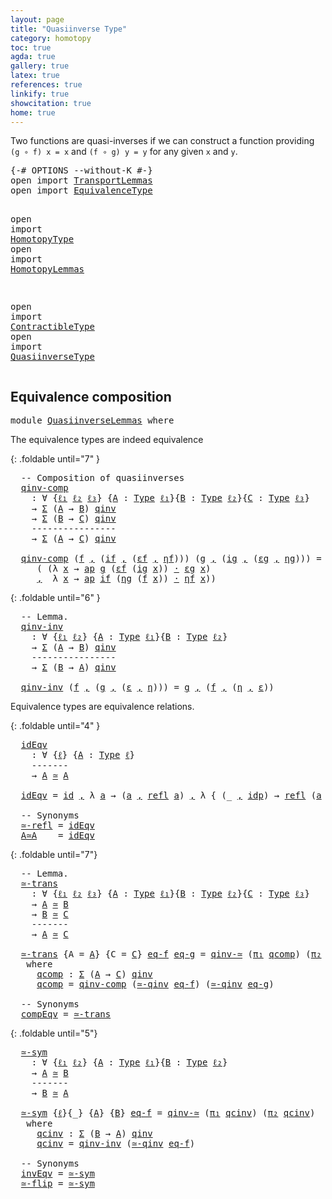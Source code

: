 ```yaml
---
layout: page
title: "Quasiinverse Type"
category: homotopy
toc: true
agda: true
gallery: true
latex: true
references: true
linkify: true
showcitation: true
home: true
---
```


Two functions are quasi-inverses if we can construct a function providing
`(g ∘ f) x = x` and `(f ∘ g) y = y` for any given `x` and `y`.

<div class="hide" >
<pre class="Agda">
<a id="348" class="Symbol">{-#</a> <a id="352" class="Keyword">OPTIONS</a> <a id="360" class="Pragma">--without-K</a> <a id="372" class="Symbol">#-}</a>
<a id="376" class="Keyword">open</a> <a id="381" class="Keyword">import</a> <a id="388" href="TransportLemmas.html" class="Module">TransportLemmas</a>
<a id="404" class="Keyword">open</a> <a id="409" class="Keyword">import</a> <a id="416" href="EquivalenceType.html" class="Module">EquivalenceType</a>

<a id="433" class="Keyword">open</a> <a id="438" class="Keyword">import</a> <a id="445" href="HomotopyType.html" class="Module">HomotopyType</a>
<a id="458" class="Keyword">open</a> <a id="463" class="Keyword">import</a> <a id="470" href="HomotopyLemmas.html" class="Module">HomotopyLemmas</a>

<a id="486" class="Keyword">open</a> <a id="491" class="Keyword">import</a> <a id="498" href="ContractibleType.html" class="Module">ContractibleType</a>
<a id="515" class="Keyword">open</a> <a id="520" class="Keyword">import</a> <a id="527" href="QuasiinverseType.html" class="Module">QuasiinverseType</a>
</pre>
</div>

## Equivalence composition

<pre class="Agda">
<a id="604" class="Keyword">module</a> <a id="611" href="QuasiinverseLemmas.html" class="Module">QuasiinverseLemmas</a> <a id="630" class="Keyword">where</a>
</pre>

The equivalence types are indeed equivalence

{: .foldable until="7" }
<pre class="Agda">
  <a id="734" class="Comment">-- Composition of quasiinverses</a>
  <a id="qinv-comp"></a><a id="768" href="QuasiinverseLemmas.html#768" class="Function">qinv-comp</a>
    <a id="782" class="Symbol">:</a> <a id="784" class="Symbol">∀</a> <a id="786" class="Symbol">{</a><a id="787" href="QuasiinverseLemmas.html#787" class="Bound">ℓ₁</a> <a id="790" href="QuasiinverseLemmas.html#790" class="Bound">ℓ₂</a> <a id="793" href="QuasiinverseLemmas.html#793" class="Bound">ℓ₃</a><a id="795" class="Symbol">}</a> <a id="797" class="Symbol">{</a><a id="798" href="QuasiinverseLemmas.html#798" class="Bound">A</a> <a id="800" class="Symbol">:</a> <a id="802" href="Intro.html#1593" class="Function">Type</a> <a id="807" href="QuasiinverseLemmas.html#787" class="Bound">ℓ₁</a><a id="809" class="Symbol">}{</a><a id="811" href="QuasiinverseLemmas.html#811" class="Bound">B</a> <a id="813" class="Symbol">:</a> <a id="815" href="Intro.html#1593" class="Function">Type</a> <a id="820" href="QuasiinverseLemmas.html#790" class="Bound">ℓ₂</a><a id="822" class="Symbol">}{</a><a id="824" href="QuasiinverseLemmas.html#824" class="Bound">C</a> <a id="826" class="Symbol">:</a> <a id="828" href="Intro.html#1593" class="Function">Type</a> <a id="833" href="QuasiinverseLemmas.html#793" class="Bound">ℓ₃</a><a id="835" class="Symbol">}</a>
    <a id="841" class="Symbol">→</a> <a id="843" href="BasicTypes.html#1475" class="Function">Σ</a> <a id="845" class="Symbol">(</a><a id="846" href="QuasiinverseLemmas.html#798" class="Bound">A</a> <a id="848" class="Symbol">→</a> <a id="850" href="QuasiinverseLemmas.html#811" class="Bound">B</a><a id="851" class="Symbol">)</a> <a id="853" href="QuasiinverseType.html#732" class="Function">qinv</a>
    <a id="862" class="Symbol">→</a> <a id="864" href="BasicTypes.html#1475" class="Function">Σ</a> <a id="866" class="Symbol">(</a><a id="867" href="QuasiinverseLemmas.html#811" class="Bound">B</a> <a id="869" class="Symbol">→</a> <a id="871" href="QuasiinverseLemmas.html#824" class="Bound">C</a><a id="872" class="Symbol">)</a> <a id="874" href="QuasiinverseType.html#732" class="Function">qinv</a>
    <a id="883" class="Comment">----------------</a>
    <a id="904" class="Symbol">→</a> <a id="906" href="BasicTypes.html#1475" class="Function">Σ</a> <a id="908" class="Symbol">(</a><a id="909" href="QuasiinverseLemmas.html#798" class="Bound">A</a> <a id="911" class="Symbol">→</a> <a id="913" href="QuasiinverseLemmas.html#824" class="Bound">C</a><a id="914" class="Symbol">)</a> <a id="916" href="QuasiinverseType.html#732" class="Function">qinv</a>

  <a id="924" href="QuasiinverseLemmas.html#768" class="Function">qinv-comp</a> <a id="934" class="Symbol">(</a><a id="935" href="QuasiinverseLemmas.html#935" class="Bound">f</a> <a id="937" href="BasicTypes.html#1381" class="InductiveConstructor Operator">,</a> <a id="939" class="Symbol">(</a><a id="940" href="QuasiinverseLemmas.html#940" class="Bound">if</a> <a id="943" href="BasicTypes.html#1381" class="InductiveConstructor Operator">,</a> <a id="945" class="Symbol">(</a><a id="946" href="QuasiinverseLemmas.html#946" class="Bound">εf</a> <a id="949" href="BasicTypes.html#1381" class="InductiveConstructor Operator">,</a> <a id="951" href="QuasiinverseLemmas.html#951" class="Bound">ηf</a><a id="953" class="Symbol">)))</a> <a id="957" class="Symbol">(</a><a id="958" href="QuasiinverseLemmas.html#958" class="Bound">g</a> <a id="960" href="BasicTypes.html#1381" class="InductiveConstructor Operator">,</a> <a id="962" class="Symbol">(</a><a id="963" href="QuasiinverseLemmas.html#963" class="Bound">ig</a> <a id="966" href="BasicTypes.html#1381" class="InductiveConstructor Operator">,</a> <a id="968" class="Symbol">(</a><a id="969" href="QuasiinverseLemmas.html#969" class="Bound">εg</a> <a id="972" href="BasicTypes.html#1381" class="InductiveConstructor Operator">,</a> <a id="974" href="QuasiinverseLemmas.html#974" class="Bound">ηg</a><a id="976" class="Symbol">)))</a> <a id="980" class="Symbol">=</a> <a id="982" class="Symbol">(</a><a id="983" href="QuasiinverseLemmas.html#958" class="Bound">g</a> <a id="985" href="BasicFunctions.html#887" class="Function Operator">∘</a> <a id="987" href="QuasiinverseLemmas.html#935" class="Bound">f</a><a id="988" class="Symbol">)</a> <a id="990" href="BasicTypes.html#1381" class="InductiveConstructor Operator">,</a> <a id="992" class="Symbol">((</a><a id="994" href="QuasiinverseLemmas.html#940" class="Bound">if</a> <a id="997" href="BasicFunctions.html#887" class="Function Operator">∘</a> <a id="999" href="QuasiinverseLemmas.html#963" class="Bound">ig</a><a id="1001" class="Symbol">)</a> <a id="1003" href="BasicTypes.html#1381" class="InductiveConstructor Operator">,</a>
     <a id="1010" class="Symbol">(</a> <a id="1012" class="Symbol">(λ</a> <a id="1015" href="QuasiinverseLemmas.html#1015" class="Bound">x</a> <a id="1017" class="Symbol">→</a> <a id="1019" href="AlgebraOnPaths.html#454" class="Function">ap</a> <a id="1022" href="QuasiinverseLemmas.html#958" class="Bound">g</a> <a id="1024" class="Symbol">(</a><a id="1025" href="QuasiinverseLemmas.html#946" class="Bound">εf</a> <a id="1028" class="Symbol">(</a><a id="1029" href="QuasiinverseLemmas.html#963" class="Bound">ig</a> <a id="1032" href="QuasiinverseLemmas.html#1015" class="Bound">x</a><a id="1033" class="Symbol">))</a> <a id="1036" href="EqualityType.html#2296" class="Function Operator">·</a> <a id="1038" href="QuasiinverseLemmas.html#969" class="Bound">εg</a> <a id="1041" href="QuasiinverseLemmas.html#1015" class="Bound">x</a><a id="1042" class="Symbol">)</a>
     <a id="1049" href="BasicTypes.html#1381" class="InductiveConstructor Operator">,</a>  <a id="1052" class="Symbol">λ</a> <a id="1054" href="QuasiinverseLemmas.html#1054" class="Bound">x</a> <a id="1056" class="Symbol">→</a> <a id="1058" href="AlgebraOnPaths.html#454" class="Function">ap</a> <a id="1061" href="QuasiinverseLemmas.html#940" class="Bound">if</a> <a id="1064" class="Symbol">(</a><a id="1065" href="QuasiinverseLemmas.html#974" class="Bound">ηg</a> <a id="1068" class="Symbol">(</a><a id="1069" href="QuasiinverseLemmas.html#935" class="Bound">f</a> <a id="1071" href="QuasiinverseLemmas.html#1054" class="Bound">x</a><a id="1072" class="Symbol">))</a> <a id="1075" href="EqualityType.html#2296" class="Function Operator">·</a> <a id="1077" href="QuasiinverseLemmas.html#951" class="Bound">ηf</a> <a id="1080" href="QuasiinverseLemmas.html#1054" class="Bound">x</a><a id="1081" class="Symbol">))</a>
</pre>

{: .foldable until="6" }
<pre class="Agda">
  <a id="1136" class="Comment">-- Lemma.</a>
  <a id="qinv-inv"></a><a id="1148" href="QuasiinverseLemmas.html#1148" class="Function">qinv-inv</a>
    <a id="1161" class="Symbol">:</a> <a id="1163" class="Symbol">∀</a> <a id="1165" class="Symbol">{</a><a id="1166" href="QuasiinverseLemmas.html#1166" class="Bound">ℓ₁</a> <a id="1169" href="QuasiinverseLemmas.html#1169" class="Bound">ℓ₂</a><a id="1171" class="Symbol">}</a> <a id="1173" class="Symbol">{</a><a id="1174" href="QuasiinverseLemmas.html#1174" class="Bound">A</a> <a id="1176" class="Symbol">:</a> <a id="1178" href="Intro.html#1593" class="Function">Type</a> <a id="1183" href="QuasiinverseLemmas.html#1166" class="Bound">ℓ₁</a><a id="1185" class="Symbol">}{</a><a id="1187" href="QuasiinverseLemmas.html#1187" class="Bound">B</a> <a id="1189" class="Symbol">:</a> <a id="1191" href="Intro.html#1593" class="Function">Type</a> <a id="1196" href="QuasiinverseLemmas.html#1169" class="Bound">ℓ₂</a><a id="1198" class="Symbol">}</a>
    <a id="1204" class="Symbol">→</a> <a id="1206" href="BasicTypes.html#1475" class="Function">Σ</a> <a id="1208" class="Symbol">(</a><a id="1209" href="QuasiinverseLemmas.html#1174" class="Bound">A</a> <a id="1211" class="Symbol">→</a> <a id="1213" href="QuasiinverseLemmas.html#1187" class="Bound">B</a><a id="1214" class="Symbol">)</a> <a id="1216" href="QuasiinverseType.html#732" class="Function">qinv</a>
    <a id="1225" class="Comment">----------------</a>
    <a id="1246" class="Symbol">→</a> <a id="1248" href="BasicTypes.html#1475" class="Function">Σ</a> <a id="1250" class="Symbol">(</a><a id="1251" href="QuasiinverseLemmas.html#1187" class="Bound">B</a> <a id="1253" class="Symbol">→</a> <a id="1255" href="QuasiinverseLemmas.html#1174" class="Bound">A</a><a id="1256" class="Symbol">)</a> <a id="1258" href="QuasiinverseType.html#732" class="Function">qinv</a>

  <a id="1266" href="QuasiinverseLemmas.html#1148" class="Function">qinv-inv</a> <a id="1275" class="Symbol">(</a><a id="1276" href="QuasiinverseLemmas.html#1276" class="Bound">f</a> <a id="1278" href="BasicTypes.html#1381" class="InductiveConstructor Operator">,</a> <a id="1280" class="Symbol">(</a><a id="1281" href="QuasiinverseLemmas.html#1281" class="Bound">g</a> <a id="1283" href="BasicTypes.html#1381" class="InductiveConstructor Operator">,</a> <a id="1285" class="Symbol">(</a><a id="1286" href="QuasiinverseLemmas.html#1286" class="Bound">ε</a> <a id="1288" href="BasicTypes.html#1381" class="InductiveConstructor Operator">,</a> <a id="1290" href="QuasiinverseLemmas.html#1290" class="Bound">η</a><a id="1291" class="Symbol">)))</a> <a id="1295" class="Symbol">=</a> <a id="1297" href="QuasiinverseLemmas.html#1281" class="Bound">g</a> <a id="1299" href="BasicTypes.html#1381" class="InductiveConstructor Operator">,</a> <a id="1301" class="Symbol">(</a><a id="1302" href="QuasiinverseLemmas.html#1276" class="Bound">f</a> <a id="1304" href="BasicTypes.html#1381" class="InductiveConstructor Operator">,</a> <a id="1306" class="Symbol">(</a><a id="1307" href="QuasiinverseLemmas.html#1290" class="Bound">η</a> <a id="1309" href="BasicTypes.html#1381" class="InductiveConstructor Operator">,</a> <a id="1311" href="QuasiinverseLemmas.html#1286" class="Bound">ε</a><a id="1312" class="Symbol">))</a>
</pre>

Equivalence types are equivalence relations.

{: .foldable until="4" }
<pre class="Agda">
  <a id="idEqv"></a><a id="1413" href="QuasiinverseLemmas.html#1413" class="Function">idEqv</a>
    <a id="1423" class="Symbol">:</a> <a id="1425" class="Symbol">∀</a> <a id="1427" class="Symbol">{</a><a id="1428" href="QuasiinverseLemmas.html#1428" class="Bound">ℓ</a><a id="1429" class="Symbol">}</a> <a id="1431" class="Symbol">{</a><a id="1432" href="QuasiinverseLemmas.html#1432" class="Bound">A</a> <a id="1434" class="Symbol">:</a> <a id="1436" href="Intro.html#1593" class="Function">Type</a> <a id="1441" href="QuasiinverseLemmas.html#1428" class="Bound">ℓ</a><a id="1442" class="Symbol">}</a>
    <a id="1448" class="Comment">-------</a>
    <a id="1460" class="Symbol">→</a> <a id="1462" href="QuasiinverseLemmas.html#1432" class="Bound">A</a> <a id="1464" href="EquivalenceType.html#764" class="Function Operator">≃</a> <a id="1466" href="QuasiinverseLemmas.html#1432" class="Bound">A</a>

  <a id="1471" href="QuasiinverseLemmas.html#1413" class="Function">idEqv</a> <a id="1477" class="Symbol">=</a> <a id="1479" href="BasicFunctions.html#364" class="Function">id</a> <a id="1482" href="BasicTypes.html#1381" class="InductiveConstructor Operator">,</a> <a id="1484" class="Symbol">λ</a> <a id="1486" href="QuasiinverseLemmas.html#1486" class="Bound">a</a> <a id="1488" class="Symbol">→</a> <a id="1490" class="Symbol">(</a><a id="1491" href="QuasiinverseLemmas.html#1486" class="Bound">a</a> <a id="1493" href="BasicTypes.html#1381" class="InductiveConstructor Operator">,</a> <a id="1495" href="EqualityType.html#1305" class="Function">refl</a> <a id="1500" href="QuasiinverseLemmas.html#1486" class="Bound">a</a><a id="1501" class="Symbol">)</a> <a id="1503" href="BasicTypes.html#1381" class="InductiveConstructor Operator">,</a> <a id="1505" class="Symbol">λ</a> <a id="1507" class="Symbol">{</a> <a id="1509" class="Symbol">(_</a> <a id="1512" href="BasicTypes.html#1381" class="InductiveConstructor Operator">,</a> <a id="1514" href="EqualityType.html#1093" class="InductiveConstructor">idp</a><a id="1517" class="Symbol">)</a> <a id="1519" class="Symbol">→</a> <a id="1521" href="EqualityType.html#1305" class="Function">refl</a> <a id="1526" class="Symbol">(</a><a id="1527" href="QuasiinverseLemmas.html#1486" class="Bound">a</a> <a id="1529" href="BasicTypes.html#1381" class="InductiveConstructor Operator">,</a> <a id="1531" href="EqualityType.html#1305" class="Function">refl</a> <a id="1536" href="QuasiinverseLemmas.html#1486" class="Bound">a</a><a id="1537" class="Symbol">)</a> <a id="1539" class="Symbol">}</a>

  <a id="1544" class="Comment">-- Synonyms</a>
  <a id="≃-refl"></a><a id="1558" href="QuasiinverseLemmas.html#1558" class="Function">≃-refl</a> <a id="1565" class="Symbol">=</a> <a id="1567" href="QuasiinverseLemmas.html#1413" class="Function">idEqv</a>
  <a id="A≃A"></a><a id="1575" href="QuasiinverseLemmas.html#1575" class="Function">A≃A</a>    <a id="1582" class="Symbol">=</a> <a id="1584" href="QuasiinverseLemmas.html#1413" class="Function">idEqv</a>
</pre>

{: .foldable until="7"}
<pre class="Agda">
  <a id="1641" class="Comment">-- Lemma.</a>
  <a id="≃-trans"></a><a id="1653" href="QuasiinverseLemmas.html#1653" class="Function">≃-trans</a>
    <a id="1665" class="Symbol">:</a> <a id="1667" class="Symbol">∀</a> <a id="1669" class="Symbol">{</a><a id="1670" href="QuasiinverseLemmas.html#1670" class="Bound">ℓ₁</a> <a id="1673" href="QuasiinverseLemmas.html#1673" class="Bound">ℓ₂</a> <a id="1676" href="QuasiinverseLemmas.html#1676" class="Bound">ℓ₃</a><a id="1678" class="Symbol">}</a> <a id="1680" class="Symbol">{</a><a id="1681" href="QuasiinverseLemmas.html#1681" class="Bound">A</a> <a id="1683" class="Symbol">:</a> <a id="1685" href="Intro.html#1593" class="Function">Type</a> <a id="1690" href="QuasiinverseLemmas.html#1670" class="Bound">ℓ₁</a><a id="1692" class="Symbol">}{</a><a id="1694" href="QuasiinverseLemmas.html#1694" class="Bound">B</a> <a id="1696" class="Symbol">:</a> <a id="1698" href="Intro.html#1593" class="Function">Type</a> <a id="1703" href="QuasiinverseLemmas.html#1673" class="Bound">ℓ₂</a><a id="1705" class="Symbol">}{</a><a id="1707" href="QuasiinverseLemmas.html#1707" class="Bound">C</a> <a id="1709" class="Symbol">:</a> <a id="1711" href="Intro.html#1593" class="Function">Type</a> <a id="1716" href="QuasiinverseLemmas.html#1676" class="Bound">ℓ₃</a><a id="1718" class="Symbol">}</a>
    <a id="1724" class="Symbol">→</a> <a id="1726" href="QuasiinverseLemmas.html#1681" class="Bound">A</a> <a id="1728" href="EquivalenceType.html#764" class="Function Operator">≃</a> <a id="1730" href="QuasiinverseLemmas.html#1694" class="Bound">B</a>
    <a id="1736" class="Symbol">→</a> <a id="1738" href="QuasiinverseLemmas.html#1694" class="Bound">B</a> <a id="1740" href="EquivalenceType.html#764" class="Function Operator">≃</a> <a id="1742" href="QuasiinverseLemmas.html#1707" class="Bound">C</a>
    <a id="1748" class="Comment">-------</a>
    <a id="1760" class="Symbol">→</a> <a id="1762" href="QuasiinverseLemmas.html#1681" class="Bound">A</a> <a id="1764" href="EquivalenceType.html#764" class="Function Operator">≃</a> <a id="1766" href="QuasiinverseLemmas.html#1707" class="Bound">C</a>

  <a id="1771" href="QuasiinverseLemmas.html#1653" class="Function">≃-trans</a> <a id="1779" class="Symbol">{</a><a id="1780" class="Argument">A</a> <a id="1782" class="Symbol">=</a> <a id="1784" href="QuasiinverseLemmas.html#1784" class="Bound">A</a><a id="1785" class="Symbol">}</a> <a id="1787" class="Symbol">{</a><a id="1788" class="Argument">C</a> <a id="1790" class="Symbol">=</a> <a id="1792" href="QuasiinverseLemmas.html#1792" class="Bound">C</a><a id="1793" class="Symbol">}</a> <a id="1795" href="QuasiinverseLemmas.html#1795" class="Bound">eq-f</a> <a id="1800" href="QuasiinverseLemmas.html#1800" class="Bound">eq-g</a> <a id="1805" class="Symbol">=</a> <a id="1807" href="QuasiinverseType.html#3135" class="Function">qinv-≃</a> <a id="1814" class="Symbol">(</a><a id="1815" href="BasicTypes.html#1397" class="Field">π₁</a> <a id="1818" href="QuasiinverseLemmas.html#1850" class="Function">qcomp</a><a id="1823" class="Symbol">)</a> <a id="1825" class="Symbol">(</a><a id="1826" href="BasicTypes.html#1408" class="Field">π₂</a> <a id="1829" href="QuasiinverseLemmas.html#1850" class="Function">qcomp</a><a id="1834" class="Symbol">)</a>
   <a id="1839" class="Keyword">where</a>
     <a id="1850" href="QuasiinverseLemmas.html#1850" class="Function">qcomp</a> <a id="1856" class="Symbol">:</a> <a id="1858" href="BasicTypes.html#1475" class="Function">Σ</a> <a id="1860" class="Symbol">(</a><a id="1861" href="QuasiinverseLemmas.html#1784" class="Bound">A</a> <a id="1863" class="Symbol">→</a> <a id="1865" href="QuasiinverseLemmas.html#1792" class="Bound">C</a><a id="1866" class="Symbol">)</a> <a id="1868" href="QuasiinverseType.html#732" class="Function">qinv</a>
     <a id="1878" href="QuasiinverseLemmas.html#1850" class="Function">qcomp</a> <a id="1884" class="Symbol">=</a> <a id="1886" href="QuasiinverseLemmas.html#768" class="Function">qinv-comp</a> <a id="1896" class="Symbol">(</a><a id="1897" href="QuasiinverseType.html#3210" class="Function">≃-qinv</a> <a id="1904" href="QuasiinverseLemmas.html#1795" class="Bound">eq-f</a><a id="1908" class="Symbol">)</a> <a id="1910" class="Symbol">(</a><a id="1911" href="QuasiinverseType.html#3210" class="Function">≃-qinv</a> <a id="1918" href="QuasiinverseLemmas.html#1800" class="Bound">eq-g</a><a id="1922" class="Symbol">)</a>

  <a id="1927" class="Comment">-- Synonyms</a>
  <a id="compEqv"></a><a id="1941" href="QuasiinverseLemmas.html#1941" class="Function">compEqv</a> <a id="1949" class="Symbol">=</a> <a id="1951" href="QuasiinverseLemmas.html#1653" class="Function">≃-trans</a>
</pre>

{: .foldable until="5"}
<pre class="Agda">
  <a id="≃-sym"></a><a id="2010" href="QuasiinverseLemmas.html#2010" class="Function">≃-sym</a>
    <a id="2020" class="Symbol">:</a> <a id="2022" class="Symbol">∀</a> <a id="2024" class="Symbol">{</a><a id="2025" href="QuasiinverseLemmas.html#2025" class="Bound">ℓ₁</a> <a id="2028" href="QuasiinverseLemmas.html#2028" class="Bound">ℓ₂</a><a id="2030" class="Symbol">}</a> <a id="2032" class="Symbol">{</a><a id="2033" href="QuasiinverseLemmas.html#2033" class="Bound">A</a> <a id="2035" class="Symbol">:</a> <a id="2037" href="Intro.html#1593" class="Function">Type</a> <a id="2042" href="QuasiinverseLemmas.html#2025" class="Bound">ℓ₁</a><a id="2044" class="Symbol">}{</a><a id="2046" href="QuasiinverseLemmas.html#2046" class="Bound">B</a> <a id="2048" class="Symbol">:</a> <a id="2050" href="Intro.html#1593" class="Function">Type</a> <a id="2055" href="QuasiinverseLemmas.html#2028" class="Bound">ℓ₂</a><a id="2057" class="Symbol">}</a>
    <a id="2063" class="Symbol">→</a> <a id="2065" href="QuasiinverseLemmas.html#2033" class="Bound">A</a> <a id="2067" href="EquivalenceType.html#764" class="Function Operator">≃</a> <a id="2069" href="QuasiinverseLemmas.html#2046" class="Bound">B</a>
    <a id="2075" class="Comment">-------</a>
    <a id="2087" class="Symbol">→</a> <a id="2089" href="QuasiinverseLemmas.html#2046" class="Bound">B</a> <a id="2091" href="EquivalenceType.html#764" class="Function Operator">≃</a> <a id="2093" href="QuasiinverseLemmas.html#2033" class="Bound">A</a>

  <a id="2098" href="QuasiinverseLemmas.html#2010" class="Function">≃-sym</a> <a id="2104" class="Symbol">{</a><a id="2105" href="QuasiinverseLemmas.html#2105" class="Bound">ℓ</a><a id="2106" class="Symbol">}{_}</a> <a id="2111" class="Symbol">{</a><a id="2112" href="QuasiinverseLemmas.html#2112" class="Bound">A</a><a id="2113" class="Symbol">}</a> <a id="2115" class="Symbol">{</a><a id="2116" href="QuasiinverseLemmas.html#2116" class="Bound">B</a><a id="2117" class="Symbol">}</a> <a id="2119" href="QuasiinverseLemmas.html#2119" class="Bound">eq-f</a> <a id="2124" class="Symbol">=</a> <a id="2126" href="QuasiinverseType.html#3135" class="Function">qinv-≃</a> <a id="2133" class="Symbol">(</a><a id="2134" href="BasicTypes.html#1397" class="Field">π₁</a> <a id="2137" href="QuasiinverseLemmas.html#2169" class="Function">qcinv</a><a id="2142" class="Symbol">)</a> <a id="2144" class="Symbol">(</a><a id="2145" href="BasicTypes.html#1408" class="Field">π₂</a> <a id="2148" href="QuasiinverseLemmas.html#2169" class="Function">qcinv</a><a id="2153" class="Symbol">)</a>
   <a id="2158" class="Keyword">where</a>
     <a id="2169" href="QuasiinverseLemmas.html#2169" class="Function">qcinv</a> <a id="2175" class="Symbol">:</a> <a id="2177" href="BasicTypes.html#1475" class="Function">Σ</a> <a id="2179" class="Symbol">(</a><a id="2180" href="QuasiinverseLemmas.html#2116" class="Bound">B</a> <a id="2182" class="Symbol">→</a> <a id="2184" href="QuasiinverseLemmas.html#2112" class="Bound">A</a><a id="2185" class="Symbol">)</a> <a id="2187" href="QuasiinverseType.html#732" class="Function">qinv</a>
     <a id="2197" href="QuasiinverseLemmas.html#2169" class="Function">qcinv</a> <a id="2203" class="Symbol">=</a> <a id="2205" href="QuasiinverseLemmas.html#1148" class="Function">qinv-inv</a> <a id="2214" class="Symbol">(</a><a id="2215" href="QuasiinverseType.html#3210" class="Function">≃-qinv</a> <a id="2222" href="QuasiinverseLemmas.html#2119" class="Bound">eq-f</a><a id="2226" class="Symbol">)</a>

  <a id="2231" class="Comment">-- Synonyms</a>
  <a id="invEqv"></a><a id="2245" href="QuasiinverseLemmas.html#2245" class="Function">invEqv</a> <a id="2252" class="Symbol">=</a> <a id="2254" href="QuasiinverseLemmas.html#2010" class="Function">≃-sym</a>
  <a id="≃-flip"></a><a id="2262" href="QuasiinverseLemmas.html#2262" class="Function">≃-flip</a> <a id="2269" class="Symbol">=</a> <a id="2271" href="QuasiinverseLemmas.html#2010" class="Function">≃-sym</a>
</pre>
